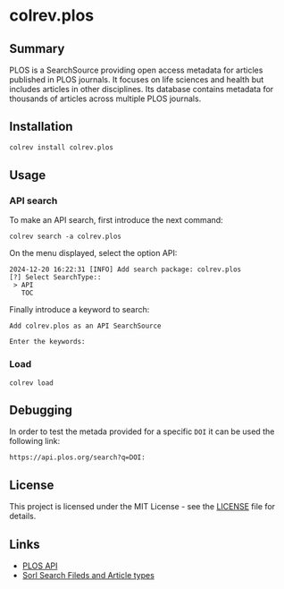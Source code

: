 # colrev.plos

## Summary

PLOS is a SearchSource providing open access metadata for articles published in PLOS journals. It focuses on life sciences and health but includes articles in other disciplines. Its database contains metadata for thousands of articles across multiple PLOS journals.

## Installation

```bash
colrev install colrev.plos
```

## Usage

### API search
To make an API search, first introduce the next command:

```
colrev search -a colrev.plos
```
On the menu displayed, select the option API:

```
2024-12-20 16:22:31 [INFO] Add search package: colrev.plos
[?] Select SearchType:: 
 > API
   TOC
```

Finally introduce a keyword to search:
```
Add colrev.plos as an API SearchSource

Enter the keywords:
```


### Load

```
colrev load
```

## Debugging

In order to test the metada provided for a specific `DOI` it can be used the following link:

```
https://api.plos.org/search?q=DOI:
```

## License

This project is licensed under the MIT License - see the [LICENSE](LICENSE) file for details.

## Links

- [PLOS API](https://api.plos.org)
- [Sorl Search Fileds and Article types](https://api.plos.org/solr/search-fields/)